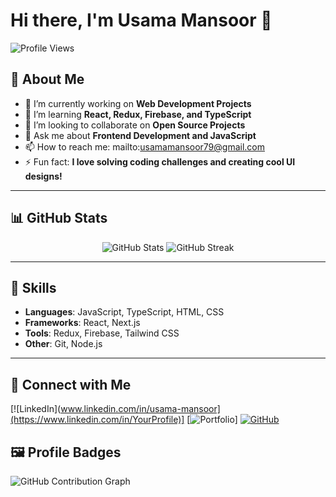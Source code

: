 # Hi there, I'm Usama Mansoor 👋

![Profile Views](https://komarev.com/ghpvc/?username=UsamaMansoor026&color=brightgreen)

## 🚀 About Me
- 🔭 I’m currently working on **Web Development Projects**
- 🌱 I’m learning **React, Redux, Firebase, and TypeScript**
- 👯 I’m looking to collaborate on **Open Source Projects**
- 💬 Ask me about **Frontend Development and JavaScript**
- 📫 How to reach me: mailto:usamamansoor79@gmail.com
- ⚡ Fun fact: **I love solving coding challenges and creating cool UI designs!**

---

## 📊 GitHub Stats
<div align="center">
  <img src="https://github-readme-stats.vercel.app/api?username=UsamaMansoor026&show_icons=true&theme=radical&count_private=true" alt="GitHub Stats" />
  <img src="https://github-readme-streak-stats.herokuapp.com/?user=UsamaMansoor026&theme=radical" alt="GitHub Streak" />
</div>

---

## 💼 Skills
- **Languages**: JavaScript, TypeScript, HTML, CSS
- **Frameworks**: React, Next.js
- **Tools**: Redux, Firebase, Tailwind CSS
- **Other**: Git, Node.js

---

## 🔗 Connect with Me
[![LinkedIn](www.linkedin.com/in/usama-mansoor](https://www.linkedin.com/in/YourProfile)]
[![Portfolio]([https://img.shields.io/badge/-Portfolio-green?style=flat-square&logo=internet-explorer&logoColor=white&link=https://yourportfolio.com](https://usamawebdeveloper.netlify.app/))]
[![GitHub]([https://img.shields.io/github/followers/UsamaMansoor026?label=Follow&style=social)](https://github.com/YourUsername](https://github.com/UsamaMansoor026))


## 🖼️ Profile Badges
![GitHub Contribution Graph](https://github-readme-activity-graph.cyclic.app/graph?username=YourUsername&theme=radical)
